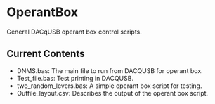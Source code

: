 # OperantBox

General DACqUSB operant box control scripts.

## Current Contents

- DNMS.bas: The main file to run from DACQUSB for operant box.
- Test_file.bas: Test printing in DACQUSB.
- two_random_levers.bas: A simple operant box script for testing.
- Outfile_layout.csv: Describes the output of the operant box script.
